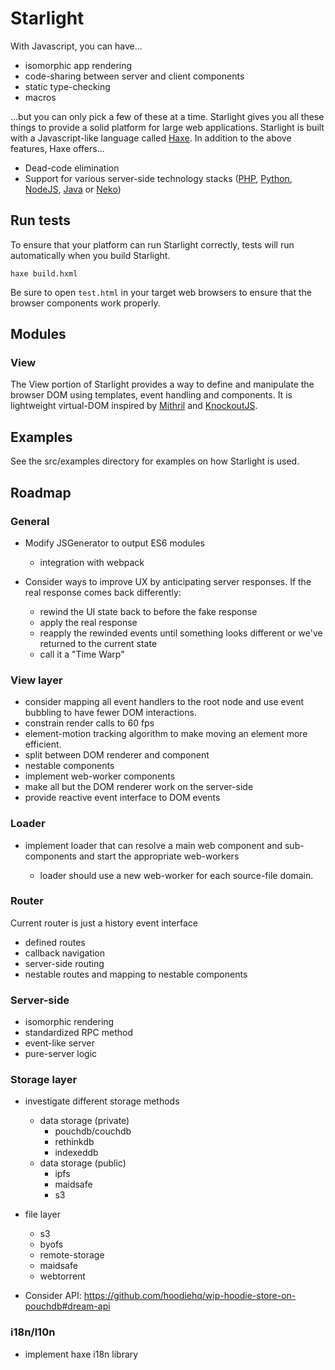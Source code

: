 # Starlight

With Javascript, you can have...

- isomorphic app rendering
- code-sharing between server and client components
- static type-checking
- macros

...but you can only pick a few of these at a time.  Starlight gives you all these things to provide a solid platform for large web applications.  Starlight is built with a Javascript-like language called [Haxe](https://www.haxe.org).  In addition to the above features, Haxe offers...

- Dead-code elimination
- Support for various server-side technology stacks ([PHP](http://php.net/), [Python](https://www.python.org/), [NodeJS](https://nodejs.org/), [Java](http://www.java.com/en/about/) or [Neko](http://nekovm.org/))

## Run tests

To ensure that your platform can run Starlight correctly, tests will run automatically when you build Starlight.

    haxe build.hxml

Be sure to open `test.html` in your target web browsers to ensure that the browser components work properly.

## Modules

### View

The View portion of Starlight provides a way to define and manipulate the browser DOM using templates, event handling and components.  It is lightweight virtual-DOM inspired by [Mithril](http://mithriljs.com) and [KnockoutJS](https://www.knockoutjs.com).

## Examples

See the src/examples directory for examples on how Starlight is used.

## Roadmap

### General

- Modify JSGenerator to output ES6 modules

  - integration with webpack

- Consider ways to improve UX by anticipating server responses.  If the real response comes back differently:

  - rewind the UI state back to before the fake response
  - apply the real response
  - reapply the rewinded events until something looks different or we've returned to the current state
  - call it a "Time Warp"

### View layer

- consider mapping all event handlers to the root node and use event bubbling to have fewer DOM interactions.
- constrain render calls to 60 fps
- element-motion tracking algorithm to make moving an element more efficient.
- split between DOM renderer and component
- nestable components
- implement web-worker components
- make all but the DOM renderer work on the server-side
- provide reactive event interface to DOM events

### Loader

- implement loader that can resolve a main web component and sub-components and start the appropriate web-workers

  - loader should use a new web-worker for each source-file domain.

### Router

Current router is just a history event interface

- defined routes
- callback navigation
- server-side routing
- nestable routes and mapping to nestable components

### Server-side

- isomorphic rendering
- standardized RPC method
- event-like server
- pure-server logic

### Storage layer

 - investigate different storage methods

   - data storage (private)
     - pouchdb/couchdb
     - rethinkdb
     - indexeddb
   - data storage (public)
     - ipfs
     - maidsafe
     - s3
  - file layer
     - s3
     - byofs
     - remote-storage
     - maidsafe
     - webtorrent

  - Consider API: https://github.com/hoodiehq/wip-hoodie-store-on-pouchdb#dream-api

### i18n/l10n

- implement haxe i18n library
